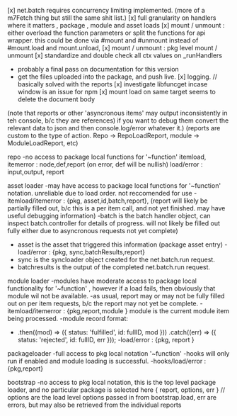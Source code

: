 [x] net.batch requires concurrency limiting implemented. (more of a m7Fetch thing but still the same shit list.)
[x] full granularity on handlers where it matters , package , module and asset loads
[x] mount / unmount : either overload the function parameters or split the functions for api wrapper. this could be done via #mount and #unmount instead of #mount.load and mount.unload,
[x] mount / unmount : pkg level mount / unmount
[x] standardize and double check all ctx values on _runHandlers
* probably a final pass on documentation for this version
* get the files uploaded into the package, and push live.
[x] logging. // basically solved with the reports
[x] investigate libfuncget incase window is an issue for npm
[x] mount load on same target seems to delete the document body

(note that reports or other 'asyncronous items' may output inconsistently in teh console, b/c they are references) if you want to debug them convert the relevant data to json and then console.log/error whatever it.)
(reports are custom to the type of action. Repo -> RepoLoadReport, module -> ModuleLoadReport, etc)

repo
-no access to package local functions for '~function'
itemload, itemerror : node,def,report (on error, def will be nullish)
load/error : input,output, report


asset loader
-may have access to package local functions for '~function' notation. unreliable due to load order. not reccomended for use
-itemload/itemerror : {pkg, asset,id,batch,report}, (report will likely be partially filled out, b/c this is a per item call, and not yet finished. may have useful debugging information)
   -batch is the batch handler object, can inspect batch.controller for details of progress. will not likely be filled out fully either due to asyncronous requests not yet complete)
   - asset is the asset that triggered this information (package asset entry)
-load/error         : {pkg, sync,batchResults,report}
  - sync is the syncloader object created for the net.batch.run request.
  - batchresults is the output of the completed net.batch.run request. 


module loader
-modules have moderate access to package local functionality for '~function' , however if a load fails, then obviously that module wil not be available.
-as usual, report may or may not be fully filled out on per item requests, b/c the report may not yet be complete.
-itemload/itemerror : {pkg,report,module } module is the current module item being processed.
   -module record format: 
   - .then((mod) => ({ status: 'fulfilled', id: fullID, mod }))
     .catch((err) => ({ status: 'rejected',  id: fullID, err }));
-load/error         : {pkg, report }

packageloader 
-full access to pkg local notation '~function'
-hooks will only run if enabled and module loading is successful.
-hooks/load/error : {pkg,report}

bootstrap
-no access to pkg local notation, this is the top level package loader, and no particular package is selected here
{  report,  options,   err } // options are the load level options passed in from bootstrap.load, err are errors, but may also be retrieved from the individual reports




